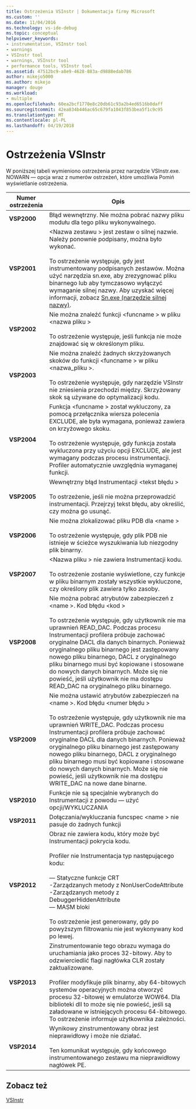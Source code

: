 ```yaml
---
title: Ostrzeżenia VSInstr | Dokumentacja firmy Microsoft
ms.custom: ''
ms.date: 11/04/2016
ms.technology: vs-ide-debug
ms.topic: conceptual
helpviewer_keywords:
- instrumentation, VSInstr tool
- warnings
- VSInstr tool
- warnings, VSInstr tool
- performance tools, VSInstr tool
ms.assetid: 47512bc9-a8e9-4628-883a-d9888edab786
author: mikejo5000
ms.author: mikejo
manager: douge
ms.workload:
- multiple
ms.openlocfilehash: 60ea2bcf1770e8c20db61c93a2b4ed6516b0daff
ms.sourcegitcommit: 42ea834b446ac65c679fa1043f853bea5f1c9c95
ms.translationtype: MT
ms.contentlocale: pl-PL
ms.lasthandoff: 04/19/2018
---
```

# <a name="vsinstr-warnings"></a>Ostrzeżenia VSInstr
W poniższej tabeli wymieniono ostrzeżenia przez narzędzie VSInstr.exe. NOWARN — opcja wraz z numerów ostrzeżeń, które umożliwia Pomiń wyświetlanie ostrzeżenia.  
  
|Numer ostrzeżenia|Opis|  
|--------------------|-----------------|  
|**VSP2000**|Błąd wewnętrzny. Nie można pobrać nazwy pliku modułu dla tego pliku wykonywalnego.|  
|**VSP2001**|\<Nazwa zestawu > jest zestaw o silnej nazwie. Należy ponownie podpisany, można było wykonać.<br /><br /> To ostrzeżenie występuje, gdy jest instrumentowany podpisanych zestawów. Można użyć narzędzia sn.exe, aby zrezygnować pliku binarnego lub aby tymczasowo wyłączyć wymaganie silnej nazwy. Aby uzyskać więcej informacji, zobacz [Sn.exe (narzędzie silnej nazwy)](/dotnet/framework/tools/sn-exe-strong-name-tool).|  
|**VSP2002**|Nie można znaleźć funkcji \<funcname > w pliku \<nazwa pliku ><br /><br /> To ostrzeżenie występuje, jeśli funkcja nie może znajdować się w określonym pliku.|  
|**VSP2003**|Nie można znaleźć żadnych skrzyżowanych skoków do funkcji \<funcname > w pliku \<nazwa_pliku >.<br /><br /> To ostrzeżenie występuje, gdy narzędzie VSInstr nie zniesienia przechodzi między. Skrzyżowany skok są używane do optymalizacji kodu.|  
|**VSP2004**|Funkcja \<funcname > został wykluczony, za pomocą przełącznika wiersza polecenia EXCLUDE, ale była wymagana, ponieważ zawiera on krzyżowego skoku.<br /><br /> To ostrzeżenie występuje, gdy funkcja została wykluczona przy użyciu opcji EXCLUDE, ale jest wymagany podczas procesu instrumentacji. Profiler automatycznie uwzględnia wymaganej funkcji.|  
|**VSP2005**|Wewnętrzny błąd Instrumentacji \<tekst błędu ><br /><br /> To ostrzeżenie, jeśli nie można przeprowadzić instrumentacji. Przejrzyj tekst błędu, aby określić, czy można go usunąć.|  
|**VSP2006**|Nie można zlokalizować pliku PDB dla \<name ><br /><br /> To ostrzeżenie występuje, gdy plik PDB nie istnieje w ścieżce wyszukiwania lub niezgodny plik binarny.|  
|**VSP2007**|\<Nazwa pliku > nie zawiera Instrumentacji kodu.<br /><br /> To ostrzeżenie zostanie wyświetlone, czy funkcje w pliku binarnym zostały wszystkie wykluczone, czy określony plik zawiera tylko zasoby.|  
|**VSP2008**|Nie można pobrać atrybutów zabezpieczeń z \<name >. Kod błędu \<kod ><br /><br /> To ostrzeżenie występuje, gdy użytkownik nie ma uprawnień READ_DAC. Podczas procesu Instrumentacji profilera próbuje zachować oryginalne DACL dla danych binarnych. Ponieważ oryginalnego pliku binarnego jest zastępowany nowego pliku binarnego, DACL z oryginalnego pliku binarnego musi być kopiowane i stosowane do nowych danych binarnych. Może się nie powieść, jeśli użytkownik nie ma dostępu READ_DAC na oryginalnego pliku binarnego.|  
|**VSP2009**|Nie można ustawić atrybutów zabezpieczeń na \<name >. Kod błędu \<numer błędu ><br /><br /> To ostrzeżenie występuje, gdy użytkownik nie ma uprawnień WRITE_DAC. Podczas procesu Instrumentacji profilera próbuje zachować oryginalne DACL dla danych binarnych. Ponieważ oryginalnego pliku binarnego jest zastępowany nowego pliku binarnego, DACL z oryginalnego pliku binarnego musi być kopiowane i stosowane do nowych danych binarnych. Może się nie powieść, jeśli użytkownik nie ma dostępu WRITE_DAC na nowe dane binarne.|  
|**VSP2010**|Funkcje nie są specjalnie wybranych do Instrumentacji z powodu — użyć opcji/WYKLUCZANIA|  
|**VSP2011**|Dołączania/wykluczania funcspec \<name > nie pasuje do żadnych funkcji|  
|**VSP2012**|Obraz nie zawiera kodu, który może być Instrumentacji pokrycia kodu.<br /><br /> Profiler nie Instrumentacja typ następującego kodu:<br /><br /> — Statyczne funkcje CRT<br />-Zarządzanych metody z NonUserCodeAttribute<br />-Zarządzanych metody z DebuggerHiddenAttribute<br />— MASM bloki<br /><br /> To ostrzeżenie jest generowany, gdy po powyższym filtrowaniu nie jest wykonywany kod po lewej.|  
|**VSP2013**|Zinstrumentowanie tego obrazu wymaga do uruchamiania jako proces 32-bitowy. Aby to odzwierciedlić flagi nagłówka CLR zostały zaktualizowane.<br /><br /> Profiler modyfikuje plik binarny, aby 64-bitowych systemów operacyjnych można otworzyć procesu 32-bitowej w emulatorze WOW64. Dla biblioteki dll to może się nie powieść, jeśli są załadowane w istniejących procesu 64-bitowego. To ostrzeżenie informuje użytkownika zależności.|  
|**VSP2014**|Wynikowy zinstrumentowany obraz jest nieprawidłowy i może nie działać.<br /><br /> Ten komunikat występuje, gdy końcowego instrumentowanego zestawu ma nieprawidłowy nagłówek PE.|  
  
## <a name="see-also"></a>Zobacz też  
 [VSInstr](../profiling/vsinstr.md)
